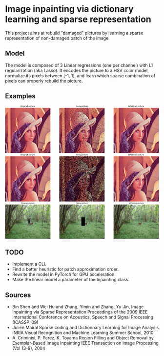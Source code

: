 # Image inpainting via dictionary learning and sparse representation
This project aims at rebuild "damaged" pictures by learning a sparse representation of non-damaged patch of the image.


## Model
The model is composed of 3 Linear regressions (one per channel) with L1 regularization (aka Lasso).
It encodes the picture to a HSV color model, normalize its pixels between [-1, 1], and learn which sparse combination of pixels can properly rebuild the picture.


## Examples
<center>
  <img src="https://github.com/NicolasBizzozzero/Inpainting/blob/master/report/res/lena_color_512_0_1.png" alt="Example Lena 10%">
  <img src="https://github.com/NicolasBizzozzero/Inpainting/blob/master/report/res/lena_color_512_0_5.png" alt="Example Lena 50%">
  <img src="https://github.com/NicolasBizzozzero/Inpainting/blob/master/report/res/outdoor_parfait.png" alt="Example outdoor">
</center>


## TODO
* Implement a CLI.
* Find a better heuristic for patch approximation order.
* Rewrite the model in PyTorch for GPU acceleration.
* Make the linear model a parameter of the Inpainting class.


## Sources
* Bin Shen and Wei Hu and Zhang, Yimin and Zhang, Yu-Jin, Image Inpainting via Sparse Representation Proceedings of the 2009 IEEE International Conference on Acoustics, Speech and Signal Processing (ICASSP ’09)
* Julien Mairal Sparse coding and Dictionnary Learning for Image Analysis INRIA Visual Recognition and Machine Learning Summer School, 2010
* A. Criminisi, P. Perez, K. Toyama Region Filling and Object Removal by Exemplar-Based Image Inpainting IEEE Transaction on Image Processing (Vol 13-9), 2004
